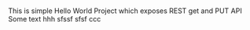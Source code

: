 # 
This is simple Hello World Project which exposes REST get and PUT API
Some text hhh 
sfssf
sfsf ccc
